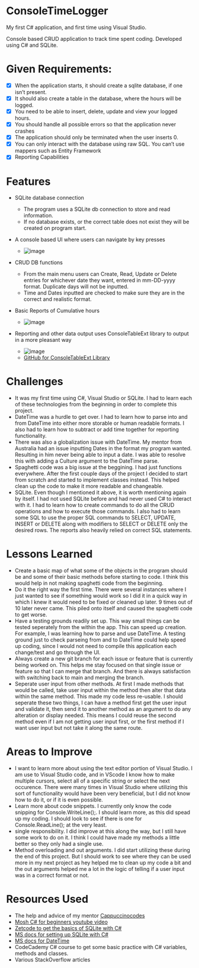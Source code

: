 # ConsoleTimeLogger
My first C# application, and first time using Visual Studio. 

Console based CRUD application to track time spent coding.
Developed using C# and SQLite.


# Given Requirements:
- [x] When the application starts, it should create a sqlite database, if one isn’t present.
- [x] It should also create a table in the database, where the hours will be logged.
- [x] You need to be able to insert, delete, update and view your logged hours. 
- [x] You should handle all possible errors so that the application never crashes 
- [x] The application should only be terminated when the user inserts 0. 
- [x] You can only interact with the database using raw SQL. You can’t use mappers such as Entity Framework
- [x] Reporting Capabilities

# Features

* SQLite database connection

	- The program uses a SQLite db connection to store and read information. 
	- If no database exists, or the correct table does not exist they will be created on program start.

* A console based UI where users can navigate by key presses
 
 	- ![image](https://user-images.githubusercontent.com/15159720/141688100-ec6130da-33d6-4a30-ad3c-1d7f546da58a.png)

* CRUD DB functions

	- From the main menu users can Create, Read, Update or Delete entries for whichever date they want, entered in mm-DD-yyyy format. Duplicate days will not be inputted. 
	- Time and Dates inputted are checked to make sure they are in the correct and realistic format. 

* Basic Reports of Cumulative hours

	- ![image](https://user-images.githubusercontent.com/15159720/141688399-9a4697d3-a143-4ed6-bad0-038268ddacaf.png)

* Reporting and other data output uses ConsoleTableExt library to output in a more pleasant way

	- ![image](https://user-images.githubusercontent.com/15159720/141688462-e5dc465c-f188-4ac9-a166-397653c53c41.png)
	- [GitHub for ConsoleTableExt Library](https://github.com/minhhungit/ConsoleTableExt)

# Challenges
	
- It was my first time using C#, Visual Studio or SQLite. I had to learn each of these technologies from the beginning in order to complete this project. 
- DateTime was a hurdle to get over. I had to learn how to parse into and from DateTime into either more storable or human readable formats. I also had to learn how to subtract or add time together for reporting functionality. 
- There was also a globalization issue with DateTime. My mentor from Australia had an issue inputting Dates in the format my program wanted. Resulting in him never being able to input a date. I was able to resolve this with adding a Culture argument to the DateTime parse.
- Spaghetti code was a big issue at the beggining. I had just functions everywhere. After the first couple days of the project I decided to start from scratch and started to implement classes instead. This helped clean up the code to make it more readable and changeable.
- SQLite. Even though I mentioned it above, it is worth mentioning again by itself. I had not used SQLite before and had never used C# to interact with it. I had to learn how to create commands to do all the CRUD operations and how to execute those commands. I also had to learn some SQL to use the proper SQL commands to SELECT, UPDATE, INSERT or DELETE along with modifiers to SELECT or DELETE only the desired rows. The reports also heavily relied on correct SQL statements. 
	
# Lessons Learned
- Create a basic map of what some of the objects in the program should be and some of their basic methods before starting to code. I think this would help in not making spaghetti code from the beginning.
- Do it the right way the first time. There were several instances where I just wanted to see if something would work so I did it in a quick way in which I knew it would need to be fixed or cleaned up later. 9 times out of 10 later never came. This piled onto itself and caused the spaghetti code to get worse. 
- Have a testing grounds readily set up. This way small things can be tested seperately from the within the app. This can speed up creation. For example, I was learning how to parse and use DateTime. A testing ground just to check parseing from and to DateTime could help speed up coding, since I would not need to compile this application each change/test and go through the UI. 
- Always create a new git branch for each issue or feature that is currently being worked on. This helps me stay focused on that single issue or feature so that I can merge that branch. And there is always satisfaction with switching back to main and merging the branch. 
- Seperate user input from other methods. At first I made methods that would be called, take user input within the method then alter that data within the same method. This made my code less re-usable. I should seperate these two things, I can have a method first get the user input and validate it, then send it to another method as an argument to do any alteration or display needed. This means I could reuse the second method even if I am not getting user input first, or the first method if I want user input but not take it along the same route. 

# Areas to Improve
- I want to learn more about using the text editor portion of Visual Studio. I am use to Visual Studio code, and in VScode I know how to make multiple cursors, select all of a specific string or select the next occurence. There were many times in Visual Studio where utilizing this sort of functionality would have been very beneficial, but I did not know how to do it, or if it is even possible. 
- Learn more about code snippets. I currently only know the code snipping for Console.WriteLine();. I should learn more, as this did spead up my coding. I should look to see if there is one for Console.ReadLine(); at the very least. 
- single responsibility. I did improve at this along the way, but I still have some work to do on it. I think I could have made my methods a little better so they only had a single use. 
- Method overloading and out arguments. I did start utilizing these during the end of this project. But I should work to see where they can be used more in my next project as hey helped me to clean up my code a bit and the out arguments helped me a lot in the logic of telling if a user input was in a correct format or not.


# Resources Used
- The help and advice of my mentor [Cappuccinocodes](https://github.com/cappuccinocodes)
- [Mosh C# for beginners youtube video](https://www.youtube.com/watch?v=gfkTfcpWqAY&list=PLTjRvDozrdlz3_FPXwb6lX_HoGXa09Yef)
- [Zetcode to get the basics of SQLite with C#](https://zetcode.com/csharp/sqlite/)
- [MS docs for setting up SQLite with C#](https://docs.microsoft.com/en-us/dotnet/standard/data/sqlite/?tabs=netcore-cli)
- [MS docs for DateTime](https://docs.microsoft.com/en-us/dotnet/api/system.datetime?view=net-5.0)
- CodeCademy C# course to get some basic practice with C# variables, methods and classes.
- Various StackOverflow articles
